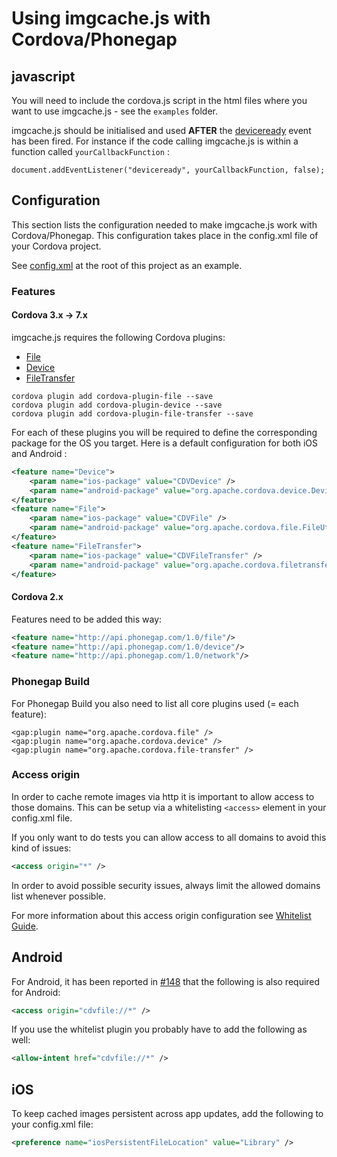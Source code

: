 # Using imgcache.js with Cordova/Phonegap

## javascript

You will need to include the cordova.js script in the html files where you want to use imgcache.js - see the `examples` folder.

imgcache.js should be initialised and used **AFTER** the [deviceready](http://cordova.apache.org/docs/en/edge/cordova_events_events.md.html#deviceready) event has been fired.
For instance if the code calling imgcache.js is within a function called `yourCallbackFunction` :

```
document.addEventListener("deviceready", yourCallbackFunction, false);
```

## Configuration

This section lists the configuration needed to make imgcache.js work with Cordova/Phonegap. This configuration takes place in the config.xml file of your Cordova project.

See [config.xml](config.xml) at the root of this project as an example.

### Features

#### Cordova 3.x -> 7.x

imgcache.js requires the following Cordova plugins:
* [File](http://cordova.apache.org/docs/en/latest/reference/cordova-plugin-file/index.html)
* [Device](http://cordova.apache.org/docs/en/latest/reference/cordova-plugin-device/index.html)
* [FileTransfer](http://cordova.apache.org/docs/en/latest/reference/cordova-plugin-file-transfer/index.html)

```
cordova plugin add cordova-plugin-file --save
cordova plugin add cordova-plugin-device --save
cordova plugin add cordova-plugin-file-transfer --save
```

For each of these plugins you will be required to define the corresponding package for the OS you target. Here is a default configuration for both iOS and Android :

```xml
<feature name="Device">
	<param name="ios-package" value="CDVDevice" />
	<param name="android-package" value="org.apache.cordova.device.Device" />
</feature>
<feature name="File">
	<param name="ios-package" value="CDVFile" />
	<param name="android-package" value="org.apache.cordova.file.FileUtils" />
</feature>
<feature name="FileTransfer">
	<param name="ios-package" value="CDVFileTransfer" />
	<param name="android-package" value="org.apache.cordova.filetransfer.FileTransfer" />
</feature>
```

#### Cordova 2.x

Features need to be added this way:

```xml
<feature name="http://api.phonegap.com/1.0/file"/>
<feature name="http://api.phonegap.com/1.0/device"/>
<feature name="http://api.phonegap.com/1.0/network"/>
```

### Phonegap Build

For Phonegap Build you also need to list all core plugins used (= each feature):

```
<gap:plugin name="org.apache.cordova.file" />
<gap:plugin name="org.apache.cordova.device" />
<gap:plugin name="org.apache.cordova.file-transfer" />
```

### Access origin

In order to cache remote images via http it is important to allow access to those domains. This can be setup via a whitelisting `<access>` element in your config.xml file.

If you only want to do tests you can allow access to all domains to avoid this kind of issues:

```xml
<access origin="*" />
```

In order to avoid possible security issues, always limit the allowed domains list whenever possible.

For more information about this access origin configuration see [Whitelist Guide](http://docs.phonegap.com/en/edge/guide_appdev_whitelist_index.md.html#Whitelist%20Guide).

## Android

For Android, it has been reported in [#148](https://github.com/chrisben/imgcache.js/issues/148) that the following is also required for Android:

```xml
<access origin="cdvfile://*" />
```

If you use the whitelist plugin you probably have to add the following as well:

```xml
<allow-intent href="cdvfile://*" />
```

## iOS

To keep cached images persistent across app updates, add the following to your
config.xml file:

```xml
<preference name="iosPersistentFileLocation" value="Library" />
```
